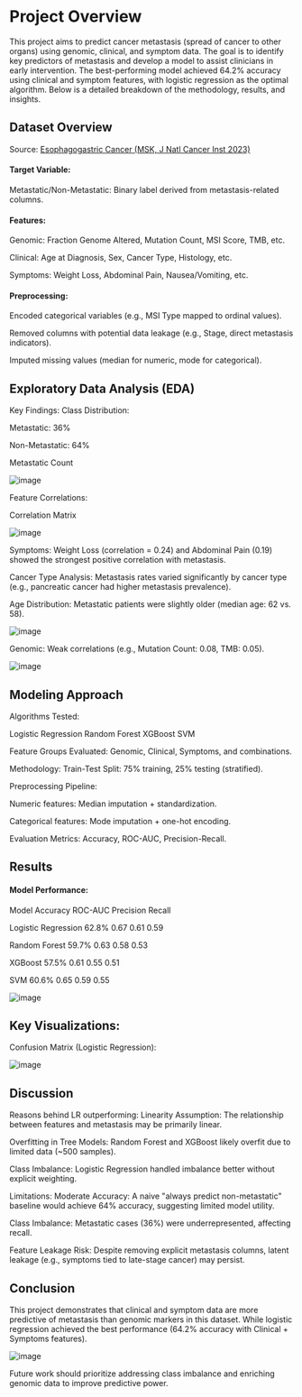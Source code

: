 # Project Overview
This project aims to predict cancer metastasis (spread of cancer to other organs) using genomic, clinical, and symptom data. The goal is to identify key predictors of metastasis and develop a model to assist clinicians in early intervention. The best-performing model achieved 64.2% accuracy using clinical and symptom features, with logistic regression as the optimal algorithm. Below is a detailed breakdown of the methodology, results, and insights.

## Dataset Overview
Source: [Esophagogastric Cancer (MSK, J Natl Cancer Inst 2023)](url)

#### Target Variable:

Metastatic/Non-Metastatic: Binary label derived from metastasis-related columns.

#### Features:

Genomic: Fraction Genome Altered, Mutation Count, MSI Score, TMB, etc.

Clinical: Age at Diagnosis, Sex, Cancer Type, Histology, etc.

Symptoms: Weight Loss, Abdominal Pain, Nausea/Vomiting, etc.

#### Preprocessing:

Encoded categorical variables (e.g., MSI Type mapped to ordinal values).

Removed columns with potential data leakage (e.g., Stage, direct metastasis indicators).

Imputed missing values (median for numeric, mode for categorical).

## Exploratory Data Analysis (EDA)
Key Findings:
Class Distribution:

Metastatic: 36%

Non-Metastatic: 64%

Metastatic Count

![image](https://github.com/user-attachments/assets/2f1f4e57-5255-421f-8471-109f68db3a3f)

Feature Correlations:

Correlation Matrix

![image](https://github.com/user-attachments/assets/ee50a924-3609-4a05-8de0-fe409774ea66)

Symptoms: Weight Loss (correlation = 0.24) and Abdominal Pain (0.19) showed the strongest positive correlation with metastasis.

Cancer Type Analysis:
Metastasis rates varied significantly by cancer type (e.g., pancreatic cancer had higher metastasis prevalence).

Age Distribution:
Metastatic patients were slightly older (median age: 62 vs. 58).

![image](https://github.com/user-attachments/assets/451edae5-9393-435c-9107-15c23e558a7c)

Genomic: Weak correlations (e.g., Mutation Count: 0.08, TMB: 0.05).

![image](https://github.com/user-attachments/assets/0febc32e-fd82-4ffc-9462-e680b199aa4a)


## Modeling Approach
Algorithms Tested:

Logistic Regression
Random Forest
XGBoost
SVM

Feature Groups Evaluated:
Genomic, Clinical, Symptoms, and combinations.

Methodology:
Train-Test Split: 75% training, 25% testing (stratified).

Preprocessing Pipeline:

Numeric features: Median imputation + standardization.

Categorical features: Mode imputation + one-hot encoding.

Evaluation Metrics: Accuracy, ROC-AUC, Precision-Recall.

## Results

#### Model Performance:
Model	Accuracy	ROC-AUC	Precision	Recall

Logistic Regression	62.8%	0.67	0.61	0.59

Random Forest	59.7%	0.63	0.58	0.53

XGBoost	57.5%	0.61	0.55	0.51

SVM	60.6%	0.65	0.59	0.55

![image](https://github.com/user-attachments/assets/fe61c9c7-5126-4692-bd27-d7311931229a)

## Key Visualizations:
Confusion Matrix (Logistic Regression):

![image](https://github.com/user-attachments/assets/2c8798b9-3d57-4d2d-96d9-6971f017aabf)

## Discussion

Reasons behind LR outperforming:
Linearity Assumption: The relationship between features and metastasis may be primarily linear.

Overfitting in Tree Models: Random Forest and XGBoost likely overfit due to limited data (~500 samples).

Class Imbalance: Logistic Regression handled imbalance better without explicit weighting.

Limitations:
Moderate Accuracy: A naive "always predict non-metastatic" baseline would achieve 64% accuracy, suggesting limited model utility.

Class Imbalance: Metastatic cases (36%) were underrepresented, affecting recall.

Feature Leakage Risk: Despite removing explicit metastasis columns, latent leakage (e.g., symptoms tied to late-stage cancer) may persist.

## Conclusion

This project demonstrates that clinical and symptom data are more predictive of metastasis than genomic markers in this dataset. While logistic regression achieved the best performance (64.2% accuracy with Clinical + Symptoms features). 

![image](https://github.com/user-attachments/assets/b7220c34-75ef-4635-b375-dd9246c61763)

Future work should prioritize addressing class imbalance and enriching genomic data to improve predictive power.
